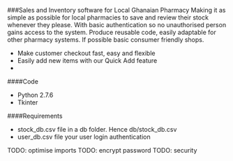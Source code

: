 ###Sales and Inventory software for Local Ghanaian Pharmacy
Making it as simple as possible for local pharmacies to save and review their stock whenever they please.
With basic authentication so no unauthorised person gains access to the system.
Produce reusable code, easily adaptable for other pharmacy systems. If possible basic 
consumer friendly shops.

- Make customer checkout fast, easy and flexible
- Easily add new items with our Quick Add feature
- 

####Code
- Python 2.7.6
- Tkinter

####Requirements
- stock_db.csv file in a db folder. Hence db/stock_db.csv
- user_db.csv file your user login authentication

TODO: optimise imports
TODO: encrypt password
TODO: security